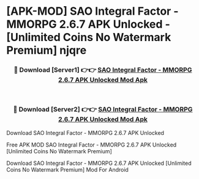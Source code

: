 # [APK-MOD] SAO Integral Factor - MMORPG 2.6.7 APK Unlocked - [Unlimited Coins No Watermark Premium] njqre



<div align="center">
<h3>🔴 Download [Server1] 👉👉 <a href="https://momento.my/?title=SAO_Integral_Factor_-_MMORPG_2.6.7_APK_Unlocked">SAO Integral Factor - MMORPG 2.6.7 APK Unlocked Mod Apk</a></h3><br>

<h3>🔴 Download [Server2] 👉👉 <a href="https://momento.my/?title=SAO_Integral_Factor_-_MMORPG_2.6.7_APK_Unlocked">SAO Integral Factor - MMORPG 2.6.7 APK Unlocked Mod Apk</a></h3>
</div>



Download SAO Integral Factor - MMORPG 2.6.7 APK Unlocked 

Free APK MOD SAO Integral Factor - MMORPG 2.6.7 APK Unlocked [Unlimited Coins No Watermark Premium]

Download SAO Integral Factor - MMORPG 2.6.7 APK Unlocked [Unlimited Coins No Watermark Premium] Mod For Android
